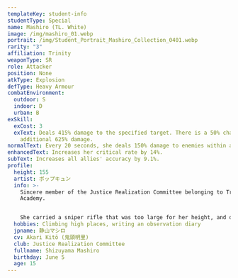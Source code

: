 ```yaml
---
templateKey: student-info
studentType: Special
name: Mashiro (TL. White)
image: /img/mashiro_01.webp
portrait: /img/Student_Portrait_Mashiro_Collection_0401.webp
rarity: "3"
affiliation: Trinity
weaponType: SR
role: Attacker
position: None
atkType: Explosion
defType: Heavy Armour
combatEnvironment:
  outdoor: S
  indoor: D
  urban: B
exSkill:
  exCost: 3
  exText: Deals 415% damage to the specified target. There is a 50% chance to deal
    additional 625% damage.
normalText: Every 20 seconds, she deals 150% damage to enemies within a circular area.
enhancedText: Increases her critical rate by 14%.
subText: Increases all allies' accuracy by 9.1%.
profile:
  height: 155
  artist: ポップキュン
  info: >-
    Sincere member of the Justice Realization Committee belonging to Trinity
    Academy.


    She carried a sniper rifle that was too large for her height, and quietly carried out fire support missions. Although she is not a talkative person, she is not shy or uncomfortable with interpersonal relationships, and on the contrary, she talks more when the topic is about justice.
  hobbies: Climbing high places, writing an observation diary
  jpname: 静山マシロ
  cv: Akari Kitō (鬼頭明里)
  club: Justice Realization Committee
  fullname: Shizuyama Mashiro
  birthday: June 5
  age: 15
---
```

